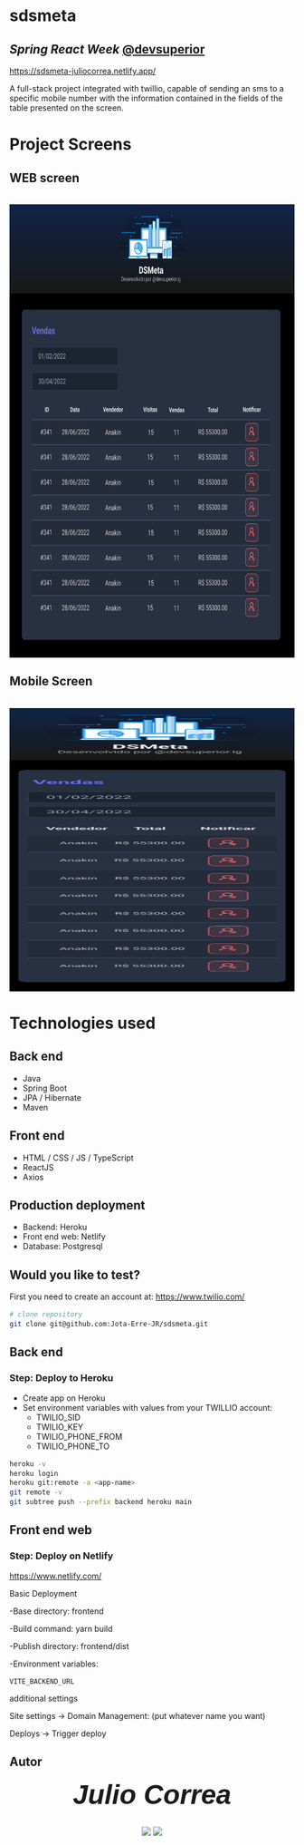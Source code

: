 # sdsmeta

## ***Spring React Week*** [@devsuperior](https://devsuperior.com.br/)

https://sdsmeta-juliocorrea.netlify.app/

<div aling = "jusify">

A full-stack project integrated with twillio, capable of sending an sms to a specific mobile number with the information contained in the fields of the table presented on the screen.
</div>

# Project Screens
## WEB screen
<div style="display: inline_block"><br>
  <img align="center" alt="WEB-SCREEN" height="800" width="1200" src="https://github.com/Jota-Erre-JR/sdsmeta/blob/main/assets/img/sdsmetaweb.svg">
  </div>
  
## Mobile Screen
<div style="display: inline_block"><br>
  <img align="center" alt="WEB-SCREEN" height="500" width="800" src="https://github.com/Jota-Erre-JR/sdsmeta/blob/main/assets/img/sdsmetamobile.svg">
  </div>

# Technologies used
## Back end
- Java
- Spring Boot
- JPA / Hibernate
- Maven
## Front end
- HTML / CSS / JS / TypeScript
- ReactJS
- Axios
## Production deployment
- Backend: Heroku
- Front end web: Netlify
- Database: Postgresql
## Would you like to test?

First you need to create an account at:
https://www.twilio.com/

```bash
# clone repository
git clone git@github.com:Jota-Erre-JR/sdsmeta.git
```

## Back end
### Step: Deploy to Heroku

- Create app on Heroku
- Set environment variables with values from your TWILLIO account:
  - TWILIO_SID
  - TWILIO_KEY
  - TWILIO_PHONE_FROM
  - TWILIO_PHONE_TO

```bash
heroku -v
heroku login
heroku git:remote -a <app-name>
git remote -v
git subtree push --prefix backend heroku main
```

## Front end web

### Step: Deploy on Netlify

https://www.netlify.com/

Basic Deployment

-Base directory: frontend

-Build command: yarn build

-Publish directory: frontend/dist

-Environment variables:

```
VITE_BACKEND_URL
```

additional settings

Site settings -> Domain Management: (put whatever name you want)

Deploys -> Trigger deploy

## Autor

<div align="center">
<font size="100px" face="Arial"><b><i>Julio Correa</b></i></font>
</div> 

##

<div align="center">
<a href = "https://github.com/Jota-Erre-JR" target="_blank"><img src = "https://img.shields.io/badge/GitHub-100000?style=for-the-badge&logo=github&logoColor=white" target="_blank"></a>
<a href = "https://www.linkedin.com/in/julio-cesar-correa" target="_blank"><img src = "https://img.shields.io/badge/LinkedIn-0077B5?style=for-the-badge&logo=linkedin&logoColor=white" target="_blank"></a>
</div>
